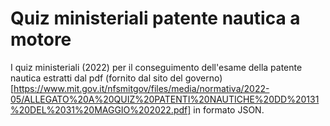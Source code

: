 # Quiz ministeriali patente nautica a motore
I quiz ministeriali (2022) per il conseguimento dell'esame della patente nautica estratti dal pdf (fornito dal sito del governo)[https://www.mit.gov.it/nfsmitgov/files/media/normativa/2022-05/ALLEGATO%20A%20QUIZ%20PATENTI%20NAUTICHE%20DD%20131%20DEL%2031%20MAGGIO%202022.pdf] in formato JSON.
